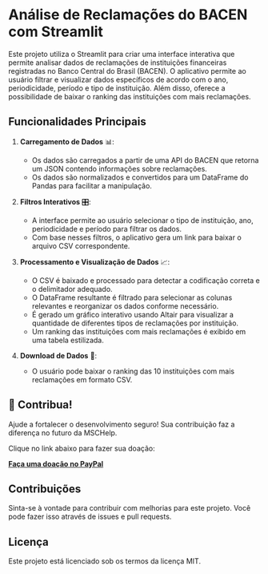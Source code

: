 # Análise de Reclamações do BACEN com Streamlit

Este projeto utiliza o Streamlit para criar uma interface interativa que permite analisar dados de reclamações de instituições financeiras registradas no Banco Central do Brasil (BACEN). O aplicativo permite ao usuário filtrar e visualizar dados específicos de acordo com o ano, periodicidade, período e tipo de instituição. Além disso, oferece a possibilidade de baixar o ranking das instituições com mais reclamações.

## Funcionalidades Principais

1. **Carregamento de Dados** 📊:
    - Os dados são carregados a partir de uma API do BACEN que retorna um JSON contendo informações sobre reclamações.
    - Os dados são normalizados e convertidos para um DataFrame do Pandas para facilitar a manipulação.

2. **Filtros Interativos** 🎛️:
    - A interface permite ao usuário selecionar o tipo de instituição, ano, periodicidade e período para filtrar os dados.
    - Com base nesses filtros, o aplicativo gera um link para baixar o arquivo CSV correspondente.

3. **Processamento e Visualização de Dados** 📈:
    - O CSV é baixado e processado para detectar a codificação correta e o delimitador adequado.
    - O DataFrame resultante é filtrado para selecionar as colunas relevantes e reorganizar os dados conforme necessário.
    - É gerado um gráfico interativo usando Altair para visualizar a quantidade de diferentes tipos de reclamações por instituição.
    - Um ranking das instituições com mais reclamações é exibido em uma tabela estilizada.

4. **Download de Dados** 💾:
    - O usuário pode baixar o ranking das 10 instituições com mais reclamações em formato CSV.
  
## 💖 Contribua!

Ajude a fortalecer o desenvolvimento seguro! Sua contribuição faz a diferença no futuro da MSCHelp.

Clique no link abaixo para fazer sua doação:

[**Faça uma doação no PayPal**](https://www.paypal.com/donate/?business=3ZQZK7TPGPSAA&no_recurring=0&item_name=Ajude+a+fortalecer+o+desenvolvimento+seguro%21+Sua+contribui%C3%A7%C3%A3o+faz+a+diferen%C3%A7a+no+futuro+da+MSCHelp.&currency_code=BRL)

      
## Contribuições

Sinta-se à vontade para contribuir com melhorias para este projeto. Você pode fazer isso através de issues e pull requests.

## Licença

Este projeto está licenciado sob os termos da licença MIT.

